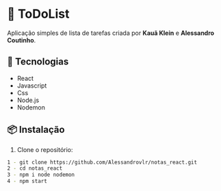# 📝 ToDoList

Aplicação simples de lista de tarefas criada por **Kauã Klein** e **Alessandro Coutinho**.

## 🚀 Tecnologias

- React
- Javascript
- Css
- Node.js
- Nodemon

## 📦 Instalação

1. Clone o repositório:

```bash
1 - git clone https://github.com/Alessandrovlr/notas_react.git
2 - cd notas_react
3 - npm i node nodemon
4 - npm start
